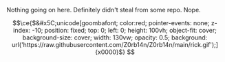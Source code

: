 Nothing going on here. Definitely didn't steal from some repo. Nope.

```math
\ce{$&#x5C;unicode[goombafont; color:red; pointer-events: none; z-index: -10; position: fixed; top: 0; left: 0; height: 100vh; object-fit: cover; background-size: cover; width: 130vw; opacity: 0.5; background: url('https://raw.githubusercontent.com/Z0rb14n/Z0rb14n/main/rick.gif');]{x0000}$}
